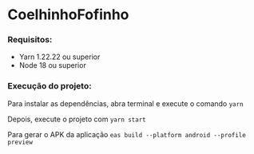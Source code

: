 # CoelhinhoFofinho

### Requisitos:

- Yarn 1.22.22 ou superior
- Node 18 ou superior

### Execução do projeto:

Para instalar as dependências, abra terminal e execute o comando
`yarn`

Depois, execute o projeto com
`yarn start`

Para gerar o APK da aplicação
`eas build --platform android --profile preview`

